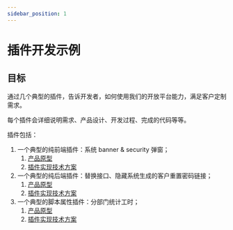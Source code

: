 ```yaml
---
sidebar_position: 1
---
```


# 插件开发示例

## 目标

通过几个典型的插件，告诉开发者，如何使用我们的开放平台能力，满足客户定制需求。

每个插件会详细说明需求、产品设计、开发过程、完成的代码等等。

插件包括：

1. 一个典型的纯前端插件：系统 banner & security 弹窗；
   1. [产品原型](https://qca1fu.axshare.com/#id=njyhza&p=%E6%96%87%E6%A1%A3%E7%89%88%E6%9C%AC&g=1)
   2. [插件实现技术方案](https://xjhc1a.axshare.com/#id=dx41ok&p=%E7%9B%B8%E5%85%B3%E9%85%8D%E7%BD%AE&g=1)
2. 一个典型的纯后端插件：替换接口、隐藏系统生成的客户重置密码链接；
   1. [产品原型](https://www.figma.com/file/MCo1obaf34B9mPm5gZ3Y8r/%E8%8D%A3%E8%80%80-%E9%98%B2%E6%AD%A2%E7%AE%A1%E7%90%86%E5%91%98%E7%9B%B4%E6%8E%A5%E8%8E%B7%E5%8F%96%E9%87%8D%E7%BD%AE%E5%AF%86%E7%A0%81%E9%93%BE%E6%8E%A5?node-id=0%3A1)
   2. [插件实现技术方案](https://ones.cn/wiki/#/team/RDjYMhKq/space/DJn91vTZ/page/NEidM7GF)
3. 一个典型的脚本属性插件：分部门统计工时；
   1. [产品原型](https://1wu5me.axshare.com/)
   2. [插件实现技术方案](https://ones.cn/wiki/#/team/RDjYMhKq/space/DJn91vTZ/page/FHdWhnJY)
